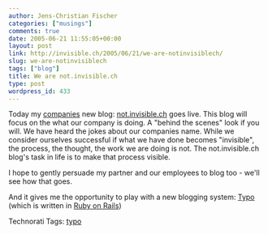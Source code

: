 ```yaml
---
author: Jens-Christian Fischer
categories: ["musings"]
comments: true
date: 2005-06-21 11:55:05+00:00
layout: post
link: http://invisible.ch/2005/06/21/we-are-notinvisiblech/
slug: we-are-notinvisiblech
tags: ["blog"]
title: We are not.invisible.ch
type: post
wordpress_id: 433
---
```



Today my [companies](http://www.invisible.ch/) new blog: [not.invisible.ch](http://not.invisible.ch/) goes live. This blog will focus on the what our company is doing. A "behind the scenes" look if you will. We have heard the jokes about our companies name. While we consider ourselves successful if what we have done becomes "invisible", the process, the thought, the work we are doing is not. The not.invisible.ch blog's task in life is to make that process visible.



I hope to gently persuade my partner and our employees to blog too - we'll see how that goes.



And it gives me the opportunity to play with a new blogging system: [Typo](http://typo.leetsoft.com/) (which is written in [Ruby on Rails](http://www.rubyonrails.com/))





Technorati Tags: [typo](http://technorati.com/tag/typo)
